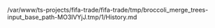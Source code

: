 /var/www/ts-projects/fifa-trade/fifa-trade/tmp/broccoli_merge_trees-input_base_path-MO3lVYjJ.tmp/1/History.md